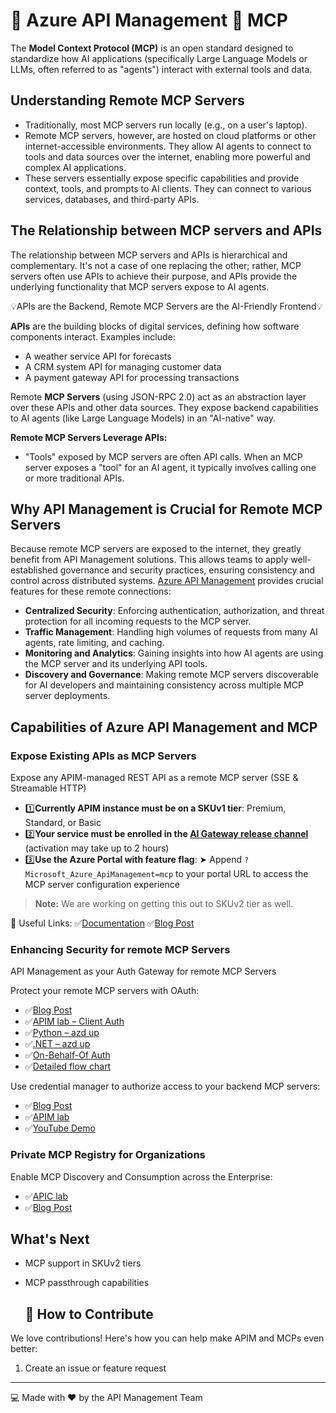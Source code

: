 # 🚀 Azure API Management 💜 MCP

The **Model Context Protocol (MCP)** is an open standard designed to standardize how AI applications (specifically Large Language Models or LLMs, often referred to as "agents") interact with external tools and data.

## Understanding Remote MCP Servers

- Traditionally, most MCP servers run locally (e.g., on a user's laptop).
- Remote MCP servers, however, are hosted on cloud platforms or other internet-accessible environments. They allow AI agents to connect to tools and data sources over the internet, enabling more powerful and complex AI applications.
- These servers essentially expose specific capabilities and provide context, tools, and prompts to AI clients. They can connect to various services, databases, and third-party APIs.

## The Relationship between MCP servers and APIs

The relationship between MCP servers and APIs is hierarchical and complementary. It's not a case of one replacing the other; rather, MCP servers often use APIs to achieve their purpose, and APIs provide the underlying functionality that MCP servers expose to AI agents.

💡APIs are the Backend, Remote MCP Servers are the AI-Friendly Frontend💡

**APIs** are the building blocks of digital services, defining how software components interact. Examples include:

- A weather service API for forecasts
- A CRM system API for managing customer data
- A payment gateway API for processing transactions

Remote **MCP Servers** (using JSON-RPC 2.0) act as an abstraction layer over these APIs and other data sources. They expose backend capabilities to AI agents (like Large Language Models) in an "AI-native" way.

**Remote MCP Servers Leverage APIs:**
- "Tools" exposed by MCP servers are often API calls. When an MCP server exposes a "tool" for an AI agent, it typically involves calling one or more traditional APIs.

## Why API Management is Crucial for Remote MCP Servers

Because remote MCP servers are exposed to the internet, they greatly benefit from API Management solutions. This allows teams to apply well-established governance and security practices, ensuring consistency and control across distributed systems. [Azure API Management](https://aka.ms/apimlove) provides crucial features for these remote connections:
- **Centralized Security**: Enforcing authentication, authorization, and threat protection for all incoming requests to the MCP server.
- **Traffic Management**: Handling high volumes of requests from many AI agents, rate limiting, and caching.
- **Monitoring and Analytics**: Gaining insights into how AI agents are using the MCP server and its underlying API tools.
- **Discovery and Governance**: Making remote MCP servers discoverable for AI developers and maintaining consistency across multiple MCP server deployments.

## Capabilities of Azure API Management and MCP

### Expose Existing APIs as MCP Servers
Expose any APIM-managed REST API as a remote MCP server (SSE & Streamable HTTP)

- 1️⃣**Currently APIM instance must be on a SKUv1 tier**: Premium, Standard, or Basic
- 2️⃣**Your service must be enrolled in the [AI Gateway release channel](https://aka.ms/apimdocs/updategroups)** (activation may take up to 2 hours)
- 3️⃣**Use the Azure Portal with feature flag**: ➤ Append `?Microsoft_Azure_ApiManagement=mcp` to your portal URL to access the MCP server configuration experience

> **Note:** We are working on getting this out to SKUv2 tier as well.

🔗 Useful Links:
✅[Documentation](https://aka.ms/apimdocs/exportmcp)
✅[Blog Post](https://aka.ms/build25-apim-mcp)


### Enhancing Security for remote MCP Servers
API Management as your Auth Gateway for remote MCP Servers

Protect your remote MCP servers with OAuth:
- ✅[Blog Post](https://aka.ms/remote-mcp-apim-auth-blog)
- ✅[APIM lab – Client Auth](https://aka.ms/ai-gateway-lab-mcp-client-auth)
- ✅[Python – azd up](https://aka.ms/mcp-remote-apim-auth)
- ✅[.NET – azd up](https://aka.ms/mcp-remote-apim-auth-dotnet)
- ✅[On-Behalf-Of Auth](https://aka.ms/mcp-obo-sample)
- ✅[Detailed flow chart](https://aka.ms/mcp-remote-apim-auth-diagram)


Use credential manager to authorize access to your backend MCP servers:
- ✅[Blog Post](https://aka.ms/remote-mcp-apim-lab-blog)
- ✅[APIM lab](https://aka.ms/ai-gateway-lab-mcp)
- ✅[YouTube Demo](https://aka.ms/ai-gateway-lab-demo)


### Private MCP Registry for Organizations
Enable MCP Discovery and Consumption across the Enterprise:

- ✅[APIC lab](https://aka.ms/apic-lab)
- ✅[Blog Post](https://aka.ms/build25-apim-mcp)

## What's Next

- MCP support in SKUv2 tiers
- MCP passthrough capabilities

  ## 🤝 How to Contribute

We love contributions! Here's how you can help make APIM and MCPs even better:

1. Create an issue or feature request

---

💻 Made with ❤️ by the API Management Team
